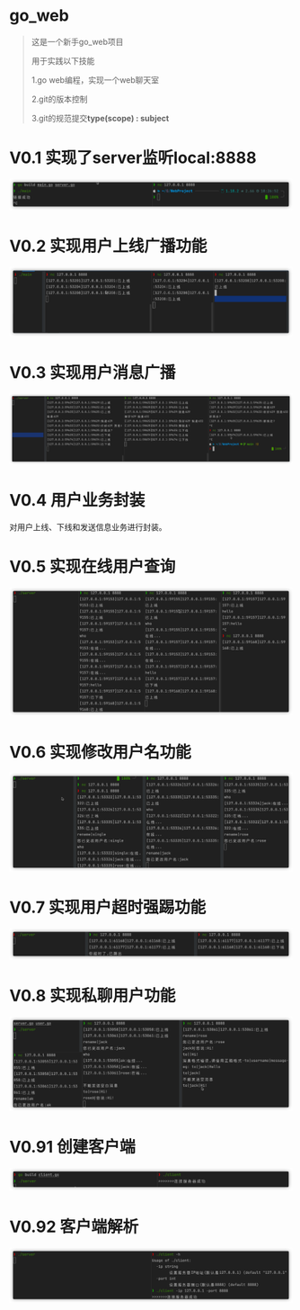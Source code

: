 # go_web

> 这是一个新手go_web项目
>
> 用于实践以下技能
>
> 1.go web编程，实现一个web聊天室
>
> 2.git的版本控制
>
> 3.git的规范提交**type(scope) : subject** 

# V0.1 实现了server监听local:8888

![image-20220529185307480](README.assets/image-20220529185307480.png)



# V0.2 实现用户上线广播功能 

![image-20220530210422641](README.assets/image-20220530210422641.png)



# V0.3 实现用户消息广播

![image-20220530220040185](README.assets/image-20220530220040185.png)



# V0.4 用户业务封装

对用户上线、下线和发送信息业务进行封装。



# V0.5 实现在线用户查询

![image-20220531001815499](README.assets/image-20220531001815499.png)



# V0.6 实现修改用户名功能

![image-20220531090443867](README.assets/image-20220531090443867.png)



# V0.7 实现用户超时强踢功能

![image-20220531100910275](README.assets/image-20220531100910275.png)



# V0.8 实现私聊用户功能

![image-20220531113007013](README.assets/image-20220531113007013.png)



# V0.91 创建客户端

![image-20220602093842900](README.assets/image-20220602093842900.png)



# V0.92 客户端解析

![image-20220602095332513](README.assets/image-20220602095332513.png)

